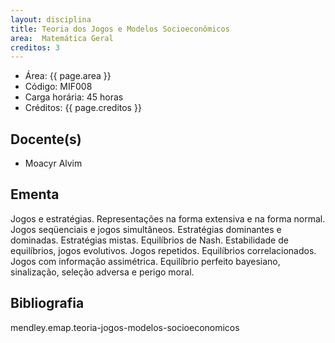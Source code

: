 ```yaml
---
layout: disciplina
title: Teoria dos Jogos e Modelos Socioeconômicos
area:  Matemática Geral
creditos: 3
---
```


- Área:  {{ page.area }}
- Código: MIF008
- Carga horária: 45 horas
- Créditos:  {{ page.creditos }}

## Docente(s) 

- Moacyr Alvim

## Ementa

Jogos e estratégias. Representações na forma extensiva e na forma
normal. Jogos seqüenciais e jogos simultâneos. Estratégias dominantes
e dominadas. Estratégias mistas. Equilíbrios de Nash. Estabilidade de
equilíbrios, jogos evolutivos. Jogos repetidos. Equilíbrios
correlacionados. Jogos com informação assimétrica. Equilíbrio perfeito
bayesiano, sinalização, seleção adversa e perigo moral.

## Bibliografia

mendley.emap.teoria-jogos-modelos-socioeconomicos

